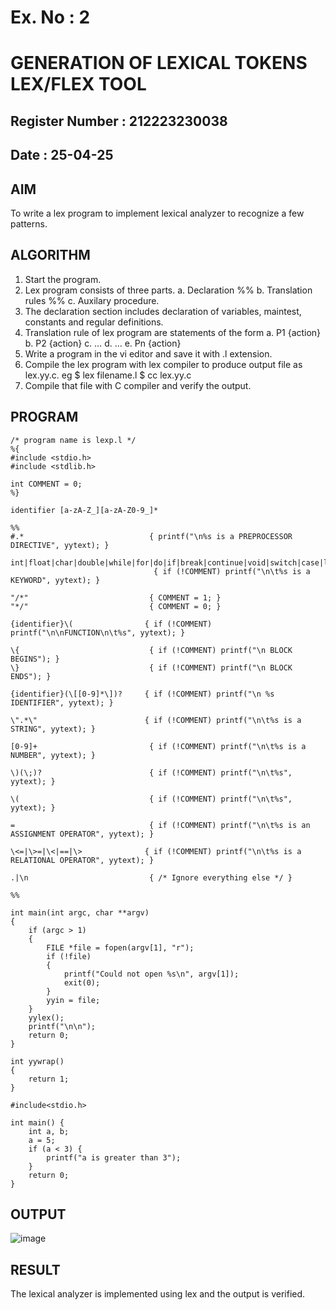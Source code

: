 # Ex. No : 2	
# GENERATION OF LEXICAL TOKENS LEX/FLEX TOOL
## Register Number : 212223230038
## Date : 25-04-25

## AIM   
To write a lex program to implement lexical analyzer to recognize a few patterns.

## ALGORITHM
1.	Start the program.
2.	Lex program consists of three parts.
    a.	Declaration %%
    b.	Translation rules %%
    c.	Auxilary procedure.
3.	The declaration section includes declaration of variables, maintest, constants and regular definitions.
4.	Translation rule of lex program are statements of the form
    a.	P1 {action}
    b.	P2 {action}
    c.	…
    d.	…
    e.	Pn {action}
5.	Write a program in the vi editor and save it with .l extension.
6.	Compile the lex program with lex compiler to produce output file as lex.yy.c. eg $ lex filename.l $ cc lex.yy.c
7.	Compile that file with C compiler and verify the output.

## PROGRAM
```
/* program name is lexp.l */
%{
#include <stdio.h>
#include <stdlib.h>

int COMMENT = 0;
%}

identifier [a-zA-Z_][a-zA-Z0-9_]*

%%
#.*                            { printf("\n%s is a PREPROCESSOR DIRECTIVE", yytext); }

int|float|char|double|while|for|do|if|break|continue|void|switch|case|long|struct|const|typedef|return|else|goto
                                { if (!COMMENT) printf("\n\t%s is a KEYWORD", yytext); }

"/*"                           { COMMENT = 1; }
"*/"                           { COMMENT = 0; }

{identifier}\(                { if (!COMMENT) printf("\n\nFUNCTION\n\t%s", yytext); }

\{                             { if (!COMMENT) printf("\n BLOCK BEGINS"); }
\}                             { if (!COMMENT) printf("\n BLOCK ENDS"); }

{identifier}(\[[0-9]*\])?     { if (!COMMENT) printf("\n %s IDENTIFIER", yytext); }

\".*\"                        { if (!COMMENT) printf("\n\t%s is a STRING", yytext); }

[0-9]+                         { if (!COMMENT) printf("\n\t%s is a NUMBER", yytext); }

\)(\;)?                        { if (!COMMENT) printf("\n\t%s", yytext); }

\(                             { if (!COMMENT) printf("\n\t%s", yytext); }

=                              { if (!COMMENT) printf("\n\t%s is an ASSIGNMENT OPERATOR", yytext); }

\<=|\>=|\<|==|\>              { if (!COMMENT) printf("\n\t%s is a RELATIONAL OPERATOR", yytext); }

.|\n                           { /* Ignore everything else */ }

%%

int main(int argc, char **argv)
{
    if (argc > 1)
    {
        FILE *file = fopen(argv[1], "r");
        if (!file)
        {
            printf("Could not open %s\n", argv[1]);
            exit(0);
        }
        yyin = file;
    }
    yylex();
    printf("\n\n");
    return 0;
}

int yywrap()
{
    return 1;
}

#include<stdio.h>

int main() {
    int a, b;
    a = 5;
    if (a < 3) {
        printf("a is greater than 3");
    }
    return 0;
}

```

## OUTPUT 
![image](https://github.com/user-attachments/assets/41be6f51-10f7-4400-9ebc-e6755d8ace0c)

## RESULT
The lexical analyzer is implemented using lex and the output is verified.
